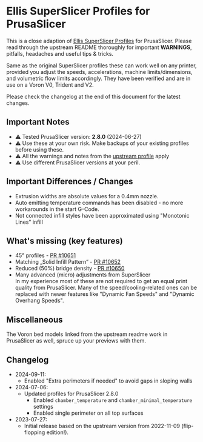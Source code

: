 # Ellis SuperSlicer Profiles for PrusaSlicer

This is a close adaption of [Ellis SuperSlicer Profiles](https://github.com/AndrewEllis93/Ellis-SuperSlicer-Profiles) for PrusaSlicer.
Please read through the upstream README thoroughly for important **WARNINGS**, pitfalls, headaches and useful tips & tricks.

Same as the original SuperSlicer profiles these can work well on any printer, provided you adjust the speeds, accelerations, machine limits/dimensions, and volumetric flow limits accordingly. They have been verified and are in use on a Voron V0, Trident and V2.

Please check the changelog at the end of this document for the latest changes.

## Important Notes

* **⚠** Tested PrusaSlicer version: **2.8.0** (2024-06-27)
* **⚠** Use these at your own risk. Make backups of your existing profiles before using these.
* **⚠** All the warnings and notes from the [upstream profile](https://github.com/AndrewEllis93/Ellis-SuperSlicer-Profiles/blob/master/README.md) apply
* **⚠** Use different PrusaSlicer versions at your peril.

## Important Differences / Changes

* Extrusion widths are absolute values for a 0.4mm nozzle.
* Auto emitting temperature commands has been disabled - no more workarounds in the start G-Code.
* Not connected infill styles have been approximated using "Monotonic Lines" infill

## What's missing (key features)

* 45° profiles - [PR #10651](https://github.com/prusa3d/PrusaSlicer/pull/10651)
* Matching „Solid Infill Pattern“ - [PR #10652](https://github.com/prusa3d/PrusaSlicer/pull/10652)
* Reduced (50%) bridge density - [PR #10650](https://github.com/prusa3d/PrusaSlicer/pull/10650)
* Many advanced (micro) adjustments from SuperSlicer  
  In my experience most of these are not required to get an equal print quality from PrusaSlicer. Many of the speed/cooling-related ones can be replaced with newer features like "Dynamic Fan Speeds" and "Dynamic Overhang Speeds".

## Miscellaneous

The Voron bed models linked from the upstream readme work in PrusaSlicer as well, spruce up your previews with them.

## Changelog

* 2024-09-11:
  * Enabled "Extra perimeters if needed" to avoid gaps in sloping walls
* 2024-07-06:
  * Updated profiles for PrusaSlicer 2.8.0
    * Enabled `chamber_temperature` and `chamber_minimal_temperature` settings
    * Enabled single perimeter on all top surfaces
* 2023-07-27:
  * Initial release based on the upstream version from 2022-11-09 (flip-flopping edition!).
